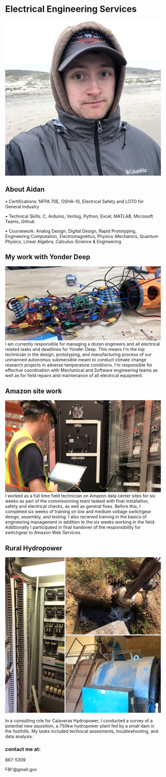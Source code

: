 # Electrical Engineering Services
![profile](/images/profile.jpeg)


## About Aidan
• Certifications: NFPA 70E, OSHA-10, Electrical Safety and LOTO for General Industry

• Technical Skills: C, Arduino, Verilog, Python, Excel, MATLAB, Microsoft Teams, Github

• Coursework: Analog Design, Digital Design, Rapid Prototyping, Engineering Computation, Electromagnetics, Physics-Mechanics, Quantum Physics, Linear Algebra, Calculus-Science & Engineering


## My work with Yonder Deep
![yonderdeep1](/images/yonderdeep-1.jpeg)
I am currently responsible for managing a dozen engineers and all electrical related tasks and deadlines for Yonder Deep. This means I'm the top technician in the design, prototyping, and manufacturing process of our unmanned autonomus submersible meant to conduct climate change research projects in adverse temperature conditions. I'm responsible for effective coordination with Mechanical and Software engineering teams as well as for field repairs and maintenance of all electrical equipment.

## Amazon site work
![IEM1](/images/IEM1.jpeg)
I worked as a full time field technician on Amazon data center sites for six weeks as part of the commissioning team tasked with final installation, safety and electrical checks, as well as general fixes. Before this, I completed six weeks of training on low and medium voltage switchgear design, assembly, and testing. I also recieved training in the basics of engineering management in addition to the six weeks working in the field. Additionally I participated in final handover of the responsibility for switchgear to Amazon Web Services. 


## Rural Hydropower
![hydro](/images/hydro.jpeg)

In a consulting role for Calaveras Hydropower, I conducted a survey of a potential new aquisition, a 750kw hydropower plant fed by a small dam in the foothills. My tasks included technical assesments, troubleshooting, and data analysis.


### contact me at:
867-5309

FBI'@gmail.gov
